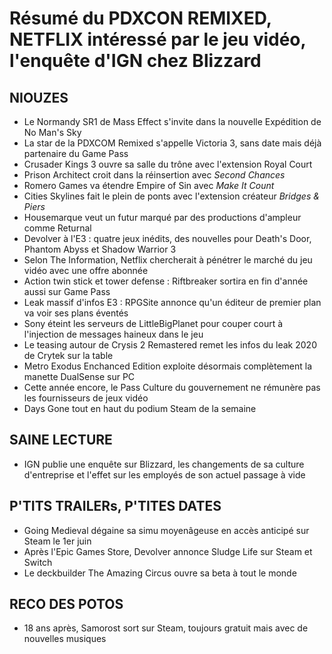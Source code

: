 # Résumé du PDXCON REMIXED, NETFLIX intéressé par le jeu vidéo, l'enquête d'IGN chez Blizzard

## NIOUZES

- Le Normandy SR1 de Mass Effect s'invite dans la nouvelle Expédition de No Man's Sky
- La star de la PDXCOM Remixed s'appelle Victoria 3, sans date mais déjà partenaire du Game Pass
- Crusader Kings 3 ouvre sa salle du trône avec l'extension Royal Court
- Prison Architect croit dans la réinsertion avec *Second Chances*
- Romero Games va étendre Empire of Sin avec *Make It Count*
- Cities Skylines fait le plein de ponts avec l'extension créateur *Bridges & Piers*
- Housemarque veut un futur marqué par des productions d'ampleur comme Returnal
- Devolver à l'E3 : quatre jeux inédits, des nouvelles pour Death's Door, Phantom Abyss et Shadow Warrior 3
- Selon The Information, Netflix chercherait à pénétrer le marché du jeu vidéo avec une offre abonnée
- Action twin stick et tower defense : Riftbreaker sortira en fin d'année aussi sur Game Pass
- Leak massif d'infos E3 : RPGSite annonce qu'un éditeur de premier plan va voir ses plans éventés
- Sony éteint les serveurs de LittleBigPlanet pour couper court à l'injection de messages haineux dans le jeu
- Le teasing autour de Crysis 2 Remastered remet les infos du leak 2020 de Crytek sur la table
- Metro Exodus Enchanced Edition exploite désormais complètement la manette DualSense sur PC
- Cette année encore, le Pass Culture du gouvernement ne rémunère pas les fournisseurs de jeux vidéo
- Days Gone tout en haut du podium Steam de la semaine

## SAINE LECTURE

- IGN publie une enquête sur Blizzard, les changements de sa culture d'entreprise et l'effet sur les employés de son actuel passage à vide

## P'TITS TRAILERs, P'TITES DATES

- Going Medieval dégaine sa simu moyenâgeuse en accès anticipé sur Steam le 1er juin
- Après l'Epic Games Store, Devolver annonce Sludge Life sur Steam et Switch
- Le deckbuilder The Amazing Circus ouvre sa beta à tout le monde

## RECO DES POTOS

- 18 ans après, Samorost sort sur Steam, toujours gratuit mais avec de nouvelles musiques
